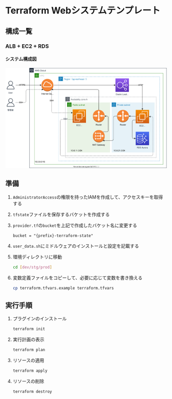 # Terraform Webシステムテンプレート

## 構成一覧

### ALB + EC2 + RDS

#### システム構成図

![システム構成図](./alb_ec2_rds/01_diagram.drawio.svg)

## 準備

1. `AdministratorAccess`の権限を持ったIAMを作成して、アクセスキーを取得する

1. `tfstate`ファイルを保存するバケットを作成する

1. `provider.tf`の`bucket`を上記で作成したバケット名に変更する

    ```HCL
    bucket = "{prefix}-terraform-state"
    ```

1. `user_data.sh`にミドルウェアのインストールと設定を記載する


1. 環境ディレクトリに移動

    ```bash
    cd [dev/stg/prod]
    ```

1. 変数定義ファイルをコピーして、必要に応じて変数を書き換える

    ```bash
    cp terraform.tfvars.example terraform.tfvars
    ```

## 実行手順

1. プラグインのインストール

    ```bash
    terraform init
    ```

1. 実行計画の表示

    ```bash
    terraform plan
    ```

1. リソースの適用

    ```bash
    terraform apply
    ```

1. リソースの削除

    ```bash
    terraform destroy
    ```
